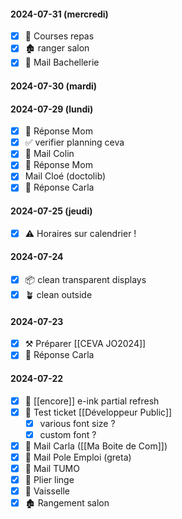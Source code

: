 #### 2024-07-31 (mercredi)
* [x] 🛒 Courses repas
* [x] 🏚 ranger salon
* [x] 📧 Mail Bachellerie
#### 2024-07-30 (mardi)
#### 2024-07-29 (lundi)
* [x] 📧 Réponse Mom
* [x]  ✅ verifier planning ceva
* [x] 📧 Mail Colin
* [x] 📧 Réponse Mom
* [x] Mail Cloé (doctolib)
* [x] 📧 Réponse Carla

#### 2024-07-25  (jeudi)
* [x] ⚠ Horaires sur calendrier !
#### 2024-07-24
* [x] 📦 clean transparent displays
* [x] 🪴 clean outside
#### 2024-07-23
* [x] ⚒ Préparer [[CEVA JO2024]]
* [x] 📧 Réponse Carla
#### 2024-07-22
* [x] 🔌 [[encore]] e-ink partial refresh
* [x] 🔌 Test ticket [[Développeur Public]]
	* [x] various font size ?
	* [x] custom font ?
	      
* [x] 📧 Mail Carla ([[Ma Boite de Com]])
* [x] 📧 Mail Pole Emploi (greta)
* [x] 📧 Mail TUMO
* [x] 👕 Plier linge
* [x] 🧽 Vaisselle
* [x] 🏚 Rangement salon
